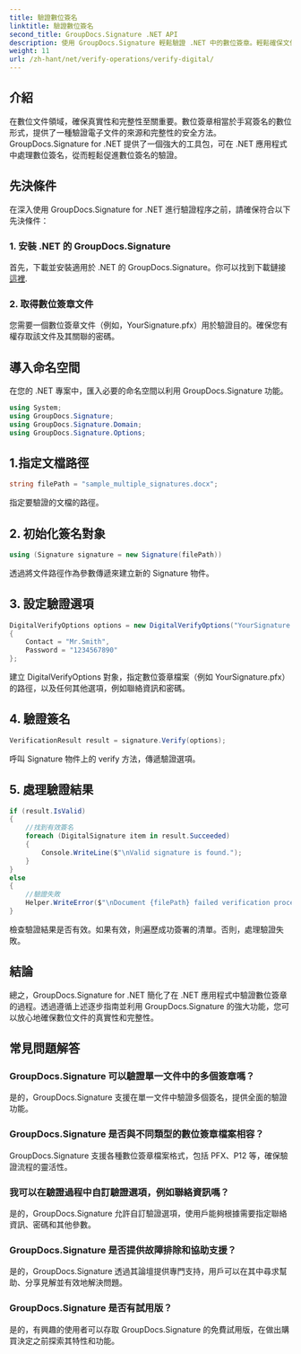 ```yaml
---
title: 驗證數位簽名
linktitle: 驗證數位簽名
second_title: GroupDocs.Signature .NET API
description: 使用 GroupDocs.Signature 輕鬆驗證 .NET 中的數位簽章。輕鬆確保文件的真實性和完整性。
weight: 11
url: /zh-hant/net/verify-operations/verify-digital/
---
```

## 介紹
在數位文件領域，確保真實性和完整性至關重要。數位簽章相當於手寫簽名的數位形式，提供了一種驗證電子文件的來源和完整性的安全方法。 GroupDocs.Signature for .NET 提供了一個強大的工具包，可在 .NET 應用程式中處理數位簽名，從而輕鬆促進數位簽名的驗證。
## 先決條件
在深入使用 GroupDocs.Signature for .NET 進行驗證程序之前，請確保符合以下先決條件：
### 1. 安裝 .NET 的 GroupDocs.Signature
首先，下載並安裝適用於 .NET 的 GroupDocs.Signature。你可以找到下載鏈接[這裡](https://releases.groupdocs.com/signature/net/).
### 2. 取得數位簽章文件
您需要一個數位簽章文件（例如，YourSignature.pfx）用於驗證目的。確保您有權存取該文件及其關聯的密碼。

## 導入命名空間
在您的 .NET 專案中，匯入必要的命名空間以利用 GroupDocs.Signature 功能。

```csharp
using System;
using GroupDocs.Signature;
using GroupDocs.Signature.Domain;
using GroupDocs.Signature.Options;
```
## 1.指定文檔路徑
```csharp
string filePath = "sample_multiple_signatures.docx";
```
指定要驗證的文檔的路徑。
## 2. 初始化簽名對象
```csharp
using (Signature signature = new Signature(filePath))
```
透過將文件路徑作為參數傳遞來建立新的 Signature 物件。
## 3. 設定驗證選項
```csharp
DigitalVerifyOptions options = new DigitalVerifyOptions("YourSignature.pfx")
{
    Contact = "Mr.Smith",
    Password = "1234567890"
};
```
建立 DigitalVerifyOptions 對象，指定數位簽章檔案（例如 YourSignature.pfx）的路徑，以及任何其他選項，例如聯絡資訊和密碼。
## 4. 驗證簽名
```csharp
VerificationResult result = signature.Verify(options);
```
呼叫 Signature 物件上的 verify 方法，傳遞驗證選項。
## 5. 處理驗證結果
```csharp
if (result.IsValid)
{
    //找到有效簽名
    foreach (DigitalSignature item in result.Succeeded)
    {
        Console.WriteLine($"\nValid signature is found.");
    }
}
else
{
    //驗證失敗
    Helper.WriteError($"\nDocument {filePath} failed verification process.");
}
```
檢查驗證結果是否有效。如果有效，則遍歷成功簽署的清單。否則，處理驗證失敗。

## 結論
總之，GroupDocs.Signature for .NET 簡化了在 .NET 應用程式中驗證數位簽章的過程。透過遵循上述逐步指南並利用 GroupDocs.Signature 的強大功能，您可以放心地確保數位文件的真實性和完整性。
## 常見問題解答
### GroupDocs.Signature 可以驗證單一文件中的多個簽章嗎？
是的，GroupDocs.Signature 支援在單一文件中驗證多個簽名，提供全面的驗證功能。
### GroupDocs.Signature 是否與不同類型的數位簽章檔案相容？
GroupDocs.Signature 支援各種數位簽章檔案格式，包括 PFX、P12 等，確保驗證流程的靈活性。
### 我可以在驗證過程中自訂驗證選項，例如聯絡資訊嗎？
是的，GroupDocs.Signature 允許自訂驗證選項，使用戶能夠根據需要指定聯絡資訊、密碼和其他參數。
### GroupDocs.Signature 是否提供故障排除和協助支援？
是的，GroupDocs.Signature 透過其論壇提供專門支持，用戶可以在其中尋求幫助、分享見解並有效地解決問題。
### GroupDocs.Signature 是否有試用版？
是的，有興趣的使用者可以存取 GroupDocs.Signature 的免費試用版，在做出購買決定之前探索其特性和功能。